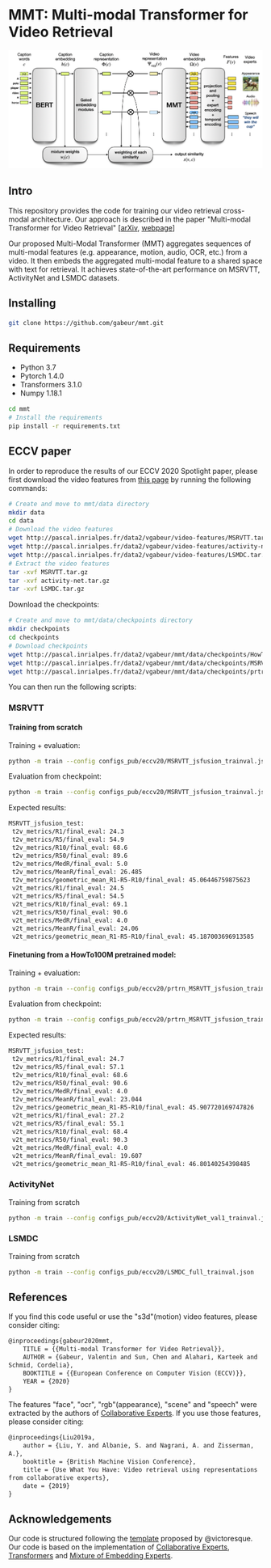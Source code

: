 # MMT: Multi-modal Transformer for Video Retrieval

![architecture](figs/Cross_mod_architecture.png)

## Intro

This repository provides the code for training our video retrieval cross-modal architecture.
Our approach is described in the paper "Multi-modal Transformer for Video Retrieval" [[arXiv](https://arxiv.org/abs/2007.10639), [webpage](http://thoth.inrialpes.fr/research/MMT/)]

Our proposed Multi-Modal Transformer (MMT) aggregates sequences of multi-modal features (e.g. appearance, motion, audio, OCR, etc.) from a video. It then embeds the aggregated multi-modal feature to a shared space with text for retrieval. It achieves state-of-the-art performance on MSRVTT, ActivityNet and LSMDC datasets.

## Installing
```bash
git clone https://github.com/gabeur/mmt.git
```

## Requirements
* Python 3.7
* Pytorch 1.4.0
* Transformers 3.1.0
* Numpy 1.18.1

```bash
cd mmt
# Install the requirements
pip install -r requirements.txt
```

## ECCV paper

In order to reproduce the results of our ECCV 2020 Spotlight paper, please first download the video features from [this page](http://thoth.inrialpes.fr/research/video-features/) by running the following commands:

```bash
# Create and move to mmt/data directory
mkdir data
cd data
# Download the video features
wget http://pascal.inrialpes.fr/data2/vgabeur/video-features/MSRVTT.tar.gz
wget http://pascal.inrialpes.fr/data2/vgabeur/video-features/activity-net.tar.gz
wget http://pascal.inrialpes.fr/data2/vgabeur/video-features/LSMDC.tar.gz
# Extract the video features
tar -xvf MSRVTT.tar.gz
tar -xvf activity-net.tar.gz
tar -xvf LSMDC.tar.gz
```

Download the checkpoints:
```bash
# Create and move to mmt/data/checkpoints directory
mkdir checkpoints
cd checkpoints
# Download checkpoints
wget http://pascal.inrialpes.fr/data2/vgabeur/mmt/data/checkpoints/HowTo100M_full_train.pth
wget http://pascal.inrialpes.fr/data2/vgabeur/mmt/data/checkpoints/MSRVTT_jsfusion_trainval.pth
wget http://pascal.inrialpes.fr/data2/vgabeur/mmt/data/checkpoints/prtrn_MSRVTT_jsfusion_trainval.pth
```

You can then run the following scripts:

### MSRVTT

#### Training from scratch

Training + evaluation:
```bash
python -m train --config configs_pub/eccv20/MSRVTT_jsfusion_trainval.json
```

Evaluation from checkpoint:
```bash
python -m train --config configs_pub/eccv20/MSRVTT_jsfusion_trainval.json --only_eval --load_checkpoint data/checkpoints/MSRVTT_jsfusion_trainval.pth
```

Expected results:
```
MSRVTT_jsfusion_test:
 t2v_metrics/R1/final_eval: 24.3
 t2v_metrics/R5/final_eval: 54.9
 t2v_metrics/R10/final_eval: 68.6
 t2v_metrics/R50/final_eval: 89.6
 t2v_metrics/MedR/final_eval: 5.0
 t2v_metrics/MeanR/final_eval: 26.485
 t2v_metrics/geometric_mean_R1-R5-R10/final_eval: 45.06446759875623
 v2t_metrics/R1/final_eval: 24.5
 v2t_metrics/R5/final_eval: 54.5
 v2t_metrics/R10/final_eval: 69.1
 v2t_metrics/R50/final_eval: 90.6
 v2t_metrics/MedR/final_eval: 4.0
 v2t_metrics/MeanR/final_eval: 24.06
 v2t_metrics/geometric_mean_R1-R5-R10/final_eval: 45.187003696913585
```

#### Finetuning from a HowTo100M pretrained model:

Training + evaluation:
```bash
python -m train --config configs_pub/eccv20/prtrn_MSRVTT_jsfusion_trainval.json --load_checkpoint data/checkpoints/HowTo100M_full_train.pth
```

Evaluation from checkpoint:
```bash
python -m train --config configs_pub/eccv20/prtrn_MSRVTT_jsfusion_trainval.json --only_eval --load_checkpoint data/checkpoints/prtrn_MSRVTT_jsfusion_trainval.pth
```

Expected results:
```
MSRVTT_jsfusion_test:
 t2v_metrics/R1/final_eval: 24.7
 t2v_metrics/R5/final_eval: 57.1
 t2v_metrics/R10/final_eval: 68.6
 t2v_metrics/R50/final_eval: 90.6
 t2v_metrics/MedR/final_eval: 4.0
 t2v_metrics/MeanR/final_eval: 23.044
 t2v_metrics/geometric_mean_R1-R5-R10/final_eval: 45.907720169747826
 v2t_metrics/R1/final_eval: 27.2
 v2t_metrics/R5/final_eval: 55.1
 v2t_metrics/R10/final_eval: 68.4
 v2t_metrics/R50/final_eval: 90.3
 v2t_metrics/MedR/final_eval: 4.0
 v2t_metrics/MeanR/final_eval: 19.607
 v2t_metrics/geometric_mean_R1-R5-R10/final_eval: 46.80140254398485
```

### ActivityNet

Training from scratch
```bash
python -m train --config configs_pub/eccv20/ActivityNet_val1_trainval.json
```

### LSMDC

Training from scratch
```bash
python -m train --config configs_pub/eccv20/LSMDC_full_trainval.json
```

## References
If you find this code useful or use the "s3d"(motion) video features, please consider citing:
```
@inproceedings{gabeur2020mmt,
    TITLE = {{Multi-modal Transformer for Video Retrieval}},
    AUTHOR = {Gabeur, Valentin and Sun, Chen and Alahari, Karteek and Schmid, Cordelia},
    BOOKTITLE = {{European Conference on Computer Vision (ECCV)}},
    YEAR = {2020}
}
```

The features "face", "ocr", "rgb"(appearance), "scene" and "speech" were extracted by the authors of [Collaborative Experts](https://github.com/albanie/collaborative-experts). If you use those features, please consider citing:
```
@inproceedings{Liu2019a,
    author = {Liu, Y. and Albanie, S. and Nagrani, A. and Zisserman, A.},
    booktitle = {British Machine Vision Conference},
    title = {Use What You Have: Video retrieval using representations from collaborative experts},
    date = {2019}
}
```

## Acknowledgements

Our code is structured following the [template](https://github.com/victoresque/pytorch-template) proposed by @victoresque. Our code is based on the implementation of [Collaborative Experts](https://github.com/albanie/collaborative-experts), [Transformers](https://github.com/huggingface/transformers) and [Mixture of Embedding Experts](https://github.com/antoine77340/Mixture-of-Embedding-Experts).
